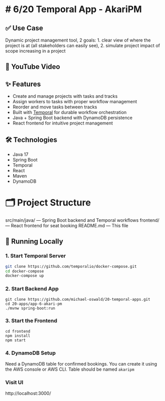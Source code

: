 # # 6/20 Temporal App - AkariPM

## ✅ Use Case
Dynamic project management tool, 2 goals: 1. clear view of where the project is at (all stakeholders can easily see), 2. simulate project impact of scope increasing in a project

## 🎥 YouTube Video

## ✨ Features
- Create and manage projects with tasks and tracks
- Assign workers to tasks with proper workflow management
- Reorder and move tasks between tracks
- Built with [Temporal](https://temporal.io/) for durable workflow orchestration
- Java + Spring Boot backend with DynamoDB persistence
- React frontend for intuitive project management

## 🛠 Technologies
- Java 17
- Spring Boot
- Temporal
- React
- Maven
- DynamoDB


# 🗂 Project Structure
src/main/java/ — Spring Boot backend and Temporal workflows
frontend/ — React frontend for seat booking
README.md — This file


## 🚀 Running Locally
### 1. Start Temporal Server
```sh
git clone https://github.com/temporalio/docker-compose.git
cd docker-compose
docker-compose up
```

### 2. Start Backend App
```
git clone https://github.com/michael-oswald/20-temporal-apps.git
cd 20-apps/app-6-akari-pm
./mvnw spring-boot:run
```

### 3. Start the Frontend
```
cd frontend
npm install
npm start
```

### 4. DynamoDB Setup
Need a DynamoDB table for confirmed bookings. You can create it using the AWS console or AWS CLI.
Table should be named `akaripm`


### Visit UI
http://localhost:3000/


